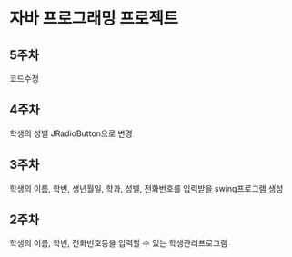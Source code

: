 # 자바 프로그래밍 프로젝트
## 5주차
코드수정
 
## 4주차
학생의 성별 JRadioButton으로 변경

## 3주차
학생의 이름, 학번, 생년월일, 학과, 성별, 전화번호를 입력받을 swing프로그램 생성


## 2주차
학생의 이름, 학번, 전화번호등을 입력할 수 있는 학생관리프로그램
